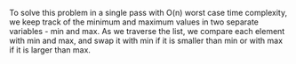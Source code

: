 To solve this problem in a single pass with O(n) worst case time complexity, 
we keep track of the minimum and maximum values in two separate variables - min and max.
As we traverse the list, we compare each element with min and max, and swap it with min if it is
smaller than min or with max if it is larger than max. 
